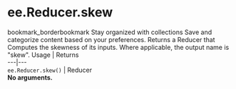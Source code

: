  
#  ee.Reducer.skew
bookmark_borderbookmark Stay organized with collections  Save and categorize content based on your preferences.
Returns a Reducer that Computes the skewness of its inputs. Where applicable, the output name is "skew".
Usage | Returns  
---|---  
`ee.Reducer.skew()` | Reducer  
**No arguments.**
